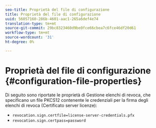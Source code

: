 ```yaml
---
seo-title: Proprietà del file di configurazione
title: Proprietà del file di configurazione
uuid: 56057160-286b-4601-aac1-265a6def4e74
translation-type: tm+mt
source-git-commit: 29bc8323460d9be0fce66cbea7c6fce46df20d61
workflow-type: tm+mt
source-wordcount: '31'
ht-degree: 0%

---
```



# Proprietà del file di configurazione {#configuration-file-properties}

Di seguito sono riportate le proprietà di Gestione elenchi di revoca, che specificano un file PKCS12 contenente le credenziali per la firma degli elenchi di revoca (Certificato server licenze):

* `revocation.sign.certfile=license-server-credentials.pfx`
* `revocation.sign.certpass=password`

